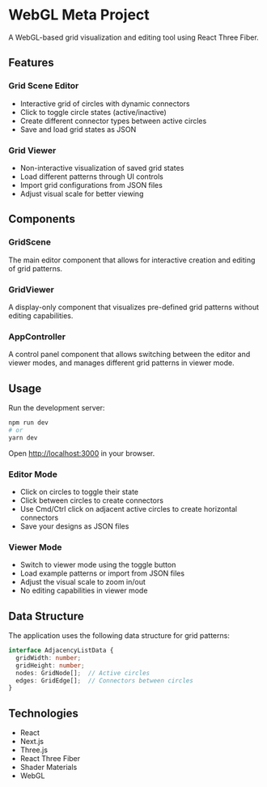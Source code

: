 # WebGL Meta Project

A WebGL-based grid visualization and editing tool using React Three Fiber.

## Features

### Grid Scene Editor
- Interactive grid of circles with dynamic connectors
- Click to toggle circle states (active/inactive)
- Create different connector types between active circles
- Save and load grid states as JSON

### Grid Viewer
- Non-interactive visualization of saved grid states
- Load different patterns through UI controls
- Import grid configurations from JSON files
- Adjust visual scale for better viewing

## Components

### GridScene
The main editor component that allows for interactive creation and editing of grid patterns.

### GridViewer
A display-only component that visualizes pre-defined grid patterns without editing capabilities.

### AppController
A control panel component that allows switching between the editor and viewer modes, and manages different grid patterns in viewer mode.

## Usage

Run the development server:

```bash
npm run dev
# or
yarn dev
```

Open [http://localhost:3000](http://localhost:3000) in your browser.

### Editor Mode
- Click on circles to toggle their state
- Click between circles to create connectors
- Use Cmd/Ctrl click on adjacent active circles to create horizontal connectors
- Save your designs as JSON files

### Viewer Mode
- Switch to viewer mode using the toggle button
- Load example patterns or import from JSON files
- Adjust the visual scale to zoom in/out
- No editing capabilities in viewer mode

## Data Structure

The application uses the following data structure for grid patterns:

```typescript
interface AdjacencyListData {
  gridWidth: number;
  gridHeight: number;
  nodes: GridNode[];  // Active circles
  edges: GridEdge[];  // Connectors between circles
}
```

## Technologies

- React
- Next.js
- Three.js
- React Three Fiber
- Shader Materials
- WebGL 